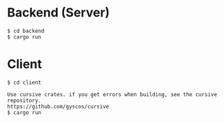 # Backend (Server)

```console
$ cd backend
$ cargo run
```

# Client

```console
$ cd client

Use cursive crates. if you get errors when building, see the cursive repository.
https://github.com/gyscos/cursive
$ cargo run
```
